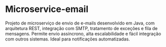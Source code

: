 # Microservice-email
Projeto de microserviço de envio de e-mails desenvolvido em Java, com arquitetura REST, integração com SMTP, tratamento de exceções e fila de mensagens. Permite envio assíncrono, alta escalabilidade e fácil integração com outros sistemas. Ideal para notificações automatizadas.
